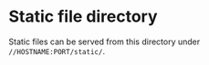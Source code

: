 # Static file directory

Static files can be served from this directory under `//HOSTNAME:PORT/static/`.
